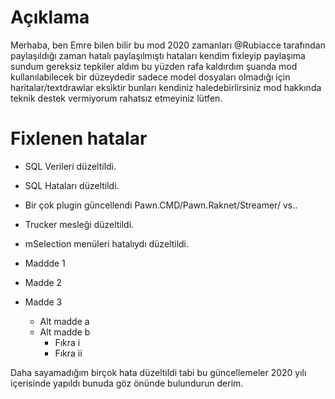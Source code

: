 # Açıklama
Merhaba, ben Emre bilen bilir bu mod 2020 zamanları @Rubiacce tarafından paylaşıldığı zaman hatalı paylaşılmıştı hataları kendim fixleyip paylaşıma sundum gereksiz tepkiler aldım bu yüzden rafa kaldırdım şuanda mod kullanılabilecek bir düzeydedir sadece model dosyaları olmadığı için haritalar/textdrawlar eksiktir bunları kendiniz haledebirlirsiniz mod hakkında teknik destek vermiyorum rahatsız etmeyiniz lütfen.

# Fixlenen hatalar

- SQL Verileri düzeltildi.
- SQL Hataları düzeltildi.
- Bir çok plugin güncellendi Pawn.CMD/Pawn.Raknet/Streamer/ vs.. 
- Trucker mesleği düzeltildi.
- mSelection menüleri hatalıydı düzeltildi.

- Maddde 1
- Madde 2
- Madde 3
  * Alt madde a
  * Alt madde b
    - Fıkra i
    - Fıkra ii

Daha sayamadığım birçok hata düzeltildi tabi bu güncellemeler 2020 yılı içerisinde yapıldı bunuda göz önünde bulundurun derim.

